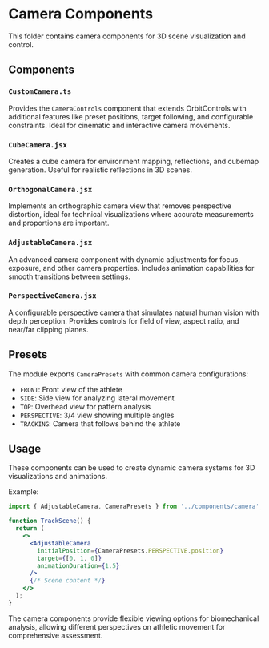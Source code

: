 # Camera Components

This folder contains camera components for 3D scene visualization and control.

## Components

### `CustomCamera.ts`
Provides the `CameraControls` component that extends OrbitControls with additional features like preset positions, target following, and configurable constraints. Ideal for cinematic and interactive camera movements.

### `CubeCamera.jsx`
Creates a cube camera for environment mapping, reflections, and cubemap generation. Useful for realistic reflections in 3D scenes.

### `OrthogonalCamera.jsx`
Implements an orthographic camera view that removes perspective distortion, ideal for technical visualizations where accurate measurements and proportions are important.

### `AdjustableCamera.jsx`
An advanced camera component with dynamic adjustments for focus, exposure, and other camera properties. Includes animation capabilities for smooth transitions between settings.

### `PerspectiveCamera.jsx`
A configurable perspective camera that simulates natural human vision with depth perception. Provides controls for field of view, aspect ratio, and near/far clipping planes.

## Presets

The module exports `CameraPresets` with common camera configurations:

- `FRONT`: Front view of the athlete
- `SIDE`: Side view for analyzing lateral movement
- `TOP`: Overhead view for pattern analysis
- `PERSPECTIVE`: 3/4 view showing multiple angles
- `TRACKING`: Camera that follows behind the athlete

## Usage

These components can be used to create dynamic camera systems for 3D visualizations and animations.

Example:
```jsx
import { AdjustableCamera, CameraPresets } from '../components/camera';

function TrackScene() {
  return (
    <>
      <AdjustableCamera 
        initialPosition={CameraPresets.PERSPECTIVE.position}
        target={[0, 1, 0]}
        animationDuration={1.5}
      />
      {/* Scene content */}
    </>
  );
}
```

The camera components provide flexible viewing options for biomechanical analysis, allowing different perspectives on athletic movement for comprehensive assessment. 